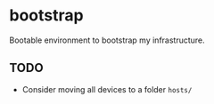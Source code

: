 # bootstrap

Bootable environment to bootstrap my infrastructure.

## TODO

* Consider moving all devices to a folder `hosts/`
